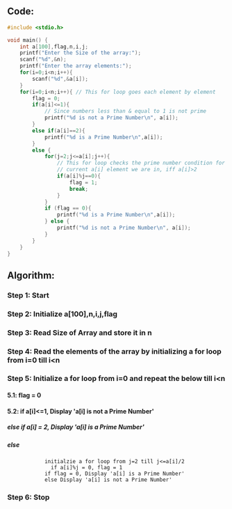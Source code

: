 ## Code:
```c
#include <stdio.h>

void main() {
    int a[100],flag,n,i,j;
    printf("Enter the Size of the array:");
    scanf("%d",&n);
    printf("Enter the array elements:");
    for(i=0;i<n;i++){
        scanf("%d",&a[i]);
    }
    for(i=0;i<n;i++){ // This for loop goes each element by element
        flag = 0;
        if(a[i]<=1){
            // Since numbers less than & equal to 1 is not prime
            printf("%d is not a Prime Number\n", a[i]);
        }
        else if(a[i]==2){
            printf("%d is a Prime Number\n",a[i]);
        }
        else {
            for(j=2;j<=a[i];j++){
                // This for loop checks the prime number condition for the 
                // current a[i] element we are in, iff a[i]>2
                if(a[i]%j==0){
                    flag = 1;
                    break;
                }
            }
            if (flag == 0){
                printf("%d is a Prime Number\n",a[i]);
            } else {
                printf("%d is not a Prime Number\n", a[i]);
            }
        }
    }
}
```

## Algorithm:

### Step 1: Start
### Step 2: Initialize a[100],n,i,j,flag
### Step 3: Read Size of Array and store it in n
### Step 4: Read the elements of the array by initializing a for loop from i=0 till i<n
### Step 5: Initialize a for loop from i=0 and repeat the below till i<n
####     5.1: flag = 0
####     5.2: if a[i]<=1, Display 'a[i] is not a Prime Number'
#####         else if a[i] = 2, Display 'a[i] is a Prime Number'
#####         else
                initialzie a for loop from j=2 till j<=a[i]/2
                  if a[i]%j = 0, flag = 1
                if flag = 0, Display 'a[i] is a Prime Number'
                else Display 'a[i] is not a Prime Number'
### Step 6: Stop